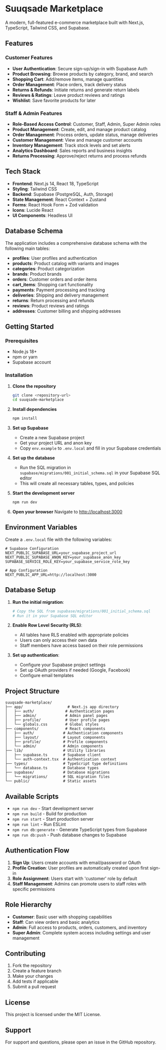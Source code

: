 # Suuqsade Marketplace

A modern, full-featured e-commerce marketplace built with Next.js, TypeScript, Tailwind CSS, and Supabase.

## Features

### Customer Features
- **User Authentication**: Secure sign-up/sign-in with Supabase Auth
- **Product Browsing**: Browse products by category, brand, and search
- **Shopping Cart**: Add/remove items, manage quantities
- **Order Management**: Place orders, track delivery status
- **Returns & Refunds**: Initiate returns and generate return labels
- **Reviews & Ratings**: Leave product reviews and ratings
- **Wishlist**: Save favorite products for later

### Staff & Admin Features
- **Role-Based Access Control**: Customer, Staff, Admin, Super Admin roles
- **Product Management**: Create, edit, and manage product catalog
- **Order Management**: Process orders, update status, manage deliveries
- **Customer Management**: View and manage customer accounts
- **Inventory Management**: Track stock levels and set alerts
- **Analytics Dashboard**: Sales reports and business insights
- **Returns Processing**: Approve/reject returns and process refunds

## Tech Stack

- **Frontend**: Next.js 14, React 18, TypeScript
- **Styling**: Tailwind CSS
- **Backend**: Supabase (PostgreSQL, Auth, Storage)
- **State Management**: React Context + Zustand
- **Forms**: React Hook Form + Zod validation
- **Icons**: Lucide React
- **UI Components**: Headless UI

## Database Schema

The application includes a comprehensive database schema with the following main tables:

- **profiles**: User profiles and authentication
- **products**: Product catalog with variants and images
- **categories**: Product categorization
- **brands**: Product brands
- **orders**: Customer orders and order items
- **cart_items**: Shopping cart functionality
- **payments**: Payment processing and tracking
- **deliveries**: Shipping and delivery management
- **returns**: Return processing and refunds
- **reviews**: Product reviews and ratings
- **addresses**: Customer billing and shipping addresses

## Getting Started

### Prerequisites

- Node.js 18+ 
- npm or yarn
- Supabase account

### Installation

1. **Clone the repository**
   ```bash
   git clone <repository-url>
   cd suuqsade-marketplace
   ```

2. **Install dependencies**
   ```bash
   npm install
   ```

3. **Set up Supabase**
   - Create a new Supabase project
   - Get your project URL and anon key
   - Copy `env.example` to `.env.local` and fill in your Supabase credentials

4. **Set up the database**
   - Run the SQL migration in `supabase/migrations/001_initial_schema.sql` in your Supabase SQL editor
   - This will create all necessary tables, types, and policies

5. **Start the development server**
   ```bash
   npm run dev
   ```

6. **Open your browser**
   Navigate to [http://localhost:3000](http://localhost:3000)

## Environment Variables

Create a `.env.local` file with the following variables:

```env
# Supabase Configuration
NEXT_PUBLIC_SUPABASE_URL=your_supabase_project_url
NEXT_PUBLIC_SUPABASE_ANON_KEY=your_supabase_anon_key
SUPABASE_SERVICE_ROLE_KEY=your_supabase_service_role_key

# App Configuration
NEXT_PUBLIC_APP_URL=http://localhost:3000
```

## Database Setup

1. **Run the initial migration**:
   ```bash
   # Copy the SQL from supabase/migrations/001_initial_schema.sql
   # Run it in your Supabase SQL editor
   ```

2. **Enable Row Level Security (RLS)**:
   - All tables have RLS enabled with appropriate policies
   - Users can only access their own data
   - Staff members have access based on their role permissions

3. **Set up authentication**:
   - Configure your Supabase project settings
   - Set up OAuth providers if needed (Google, Facebook)
   - Configure email templates

## Project Structure

```
suuqsade-marketplace/
├── app/                    # Next.js app directory
│   ├── auth/              # Authentication pages
│   ├── admin/             # Admin panel pages
│   ├── profile/           # User profile pages
│   └── globals.css        # Global styles
├── components/            # React components
│   ├── auth/             # Authentication components
│   ├── layout/           # Layout components
│   ├── profile/          # Profile components
│   └── admin/            # Admin components
├── lib/                  # Utility libraries
│   ├── supabase.ts       # Supabase client
│   └── auth-context.tsx  # Authentication context
├── types/                # TypeScript type definitions
│   └── database.ts       # Database types
├── supabase/             # Database migrations
│   └── migrations/       # SQL migration files
└── public/               # Static assets
```

## Available Scripts

- `npm run dev` - Start development server
- `npm run build` - Build for production
- `npm run start` - Start production server
- `npm run lint` - Run ESLint
- `npm run db:generate` - Generate TypeScript types from Supabase
- `npm run db:push` - Push database changes to Supabase

## Authentication Flow

1. **Sign Up**: Users create accounts with email/password or OAuth
2. **Profile Creation**: User profiles are automatically created upon first sign-in
3. **Role Assignment**: Users start with 'customer' role by default
4. **Staff Management**: Admins can promote users to staff roles with specific permissions

## Role Hierarchy

- **Customer**: Basic user with shopping capabilities
- **Staff**: Can view orders and basic analytics
- **Admin**: Full access to products, orders, customers, and inventory
- **Super Admin**: Complete system access including settings and user management

## Contributing

1. Fork the repository
2. Create a feature branch
3. Make your changes
4. Add tests if applicable
5. Submit a pull request

## License

This project is licensed under the MIT License.

## Support

For support and questions, please open an issue in the GitHub repository.















































